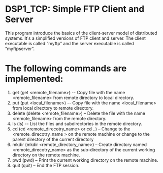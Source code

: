 # DSP1_TCP: Simple FTP Client and Server
This program introduce the basics of the client-server model of distributed systems. It's a simplified versions of FTP client and server. The client executable is called “myftp” and the server executable is called “myftpserver”. 

# The following commands are implemented:
1. get (get <remote_filename>) -- Copy file with the name <remote_filename> from remote directory to local directory.
2. put (put <local_filename>) -- Copy file with the name <local_filename> from local directory to remote directory.
3. delete (delete <remote_filename>) – Delete the file with the name <remote_filename> from the remote directory.
4. ls (ls) -- List the files and subdirectories in the remote directory.
5. cd (cd <remote_direcotry_name> or cd ..) – Change to the <remote_direcotry_name > on the remote machine or change to the parent directory of the current directory
6. mkdir (mkdir <remote_directory_name>) – Create directory named <remote_direcotry_name> as the sub-directory of the current working directory on the remote machine.
7. pwd (pwd) – Print the current working directory on the remote machine.
8. quit (quit) – End the FTP session.

